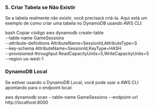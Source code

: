 ### 5. Criar Tabela se Não Existir

Se a tabela realmente não existir, você precisará criá-la. Aqui está um exemplo de como criar uma tabela no DynamoDB usando AWS CLI:

bash
Copiar código
aws dynamodb create-table \
 --table-name GameSessions \
 --attribute-definitions AttributeName=SessionId,AttributeType=S \
 --key-schema AttributeName=SessionId,KeyType=HASH \
 --provisioned-throughput ReadCapacityUnits=5,WriteCapacityUnits=5 \
 --region us-west-1

### DynamoDB Local

Se estiver usando o DynamoDB Local, você pode usar a AWS CLI apontando para o endpoint local:

aws dynamodb scan --table-name GameSessions --endpoint-url http://localhost:8000
